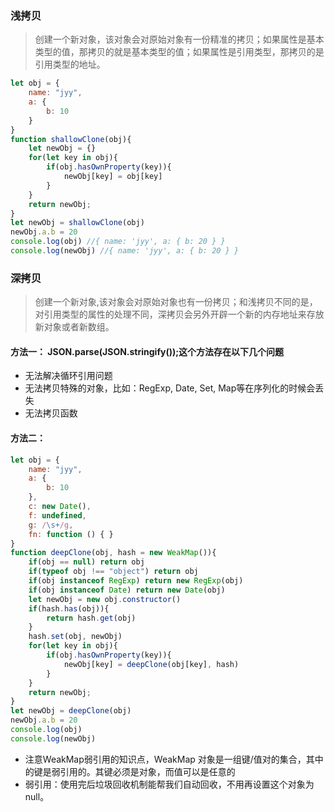 ### 浅拷贝

> 创建一个新对象，该对象会对原始对象有一份精准的拷贝；如果属性是基本类型的值，那拷贝的就是基本类型的值；如果属性是引用类型，那拷贝的是引用类型的地址。

```js
let obj = {
    name: "jyy",
    a: {
        b: 10
    }
}
function shallowClone(obj){
    let newObj = {}
    for(let key in obj){
        if(obj.hasOwnProperty(key)){
            newObj[key] = obj[key]
        }
    }
    return newObj;
}
let newObj = shallowClone(obj)
newObj.a.b = 20
console.log(obj) //{ name: 'jyy', a: { b: 20 } }
console.log(newObj) //{ name: 'jyy', a: { b: 20 } }
```
### 深拷贝

> 创建一个新对象,该对象会对原始对象也有一份拷贝；和浅拷贝不同的是，对引用类型的属性的处理不同，深拷贝会另外开辟一个新的内存地址来存放新对象或者新数组。

#### 方法一： JSON.parse(JSON.stringify());这个方法存在以下几个问题

- 无法解决循环引用问题
- 无法拷贝特殊的对象，比如：RegExp, Date, Set, Map等在序列化的时候会丢失
- 无法拷贝函数

#### 方法二：
```js
let obj = {
    name: "jyy",
    a: {
        b: 10
    },
    c: new Date(),
    f: undefined,
    g: /\s+/g,
    fn: function () { }
}
function deepClone(obj, hash = new WeakMap()){
    if(obj == null) return obj
    if(typeof obj !== "object") return obj
    if(obj instanceof RegExp) return new RegExp(obj)
    if(obj instanceof Date) return new Date(obj)
    let newObj = new obj.constructor()
    if(hash.has(obj)){
        return hash.get(obj)
    }
    hash.set(obj, newObj)
    for(let key in obj){
        if(obj.hasOwnProperty(key)){
            newObj[key] = deepClone(obj[key], hash)
        }
    }
    return newObj;
}
let newObj = deepClone(obj)
newObj.a.b = 20
console.log(obj)
console.log(newObj)
```
- 注意WeakMap弱引用的知识点，WeakMap 对象是一组键/值对的集合，其中的键是弱引用的。其键必须是对象，而值可以是任意的
- 弱引用：使用完后垃圾回收机制能帮我们自动回收，不用再设置这个对象为null。



